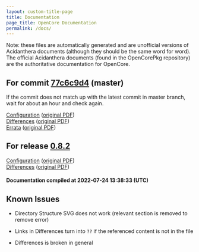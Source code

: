```yaml
---
layout: custom-title-page
title: Documentation
page_title: OpenCore Documentation
permalink: /docs/
---
```

Note: these files are automatically generated and are unofficial versions of Acidanthera documents (although they should be the same word for word). The official Acidanthera documents (found in the OpenCorePkg repository) are the authoritative documentation for OpenCore.

## For commit [77c6c9d4](https://github.com/acidanthera/OpenCorePkg/tree/77c6c9d4097e62cef9c88b9f9d7f4f879a24c282) (master)

If the commit does not match up with the latest commit in master branch, wait for about an hour and check again.

[Configuration](latest/Configuration.html) ([original PDF](https://github.com/acidanthera/OpenCorePkg/blob/77c6c9d4097e62cef9c88b9f9d7f4f879a24c282/Docs/Configuration.pdf))
<br>
[Differences](latest/Differences.html) ([original PDF](https://github.com/acidanthera/OpenCorePkg/blob/77c6c9d4097e62cef9c88b9f9d7f4f879a24c282/Docs/Differences/Differences.pdf))
<br>
[Errata](latest/Errata.html) ([original PDF](https://github.com/acidanthera/OpenCorePkg/blob/77c6c9d4097e62cef9c88b9f9d7f4f879a24c282/Docs/Errata/Errata.pdf))

## For release [0.8.2](https://github.com/acidanthera/OpenCorePkg/tree/0.8.2)

[Configuration](release/Configuration.html) ([original PDF](https://github.com/acidanthera/OpenCorePkg/blob/0.8.2/Docs/Configuration.pdf))
<br>
[Differences](release/Differences.html) ([original PDF](https://github.com/acidanthera/OpenCorePkg/blob/0.8.2/Docs/Differences/Differences.pdf))

#### Documentation compiled at 2022-07-24 13:38:33 (UTC)

## Known Issues

* Directory Structure SVG does not work (relevant section is removed to remove error)

* Links in Differences turn into `??` if the referenced content is not in the file

* Differences is broken in general
